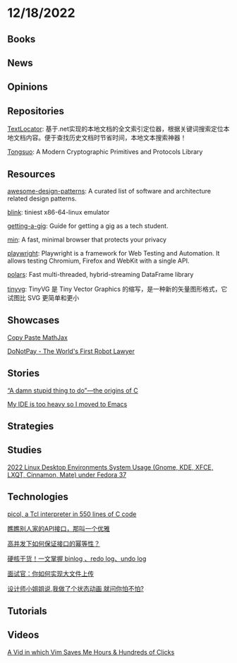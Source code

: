 # 12/18/2022

## Books

## News

## Opinions

## Repositories
[TextLocator](https://gitee.com/dotnetchina/TextLocator): 基于.net实现的本地文档的全文索引定位器，根据关键词搜索定位本地文档内容。便于查找历史文档时节省时间，本地文本搜索神器！

[Tongsuo](https://github.com/Tongsuo-Project/Tongsuo): A Modern Cryptographic Primitives and Protocols Library

## Resources
[awesome-design-patterns](https://github.com/DovAmir/awesome-design-patterns): A curated list of software and architecture related design patterns.

[blink](https://github.com/jart/blink): tiniest x86-64-linux emulator

[getting-a-gig](https://github.com/cassidoo/getting-a-gig): Guide for getting a gig as a tech student.

[min](https://github.com/minbrowser/min): A fast, minimal browser that protects your privacy

[playwright](https://github.com/microsoft/playwright): Playwright is a framework for Web Testing and Automation. It allows testing Chromium, Firefox and WebKit with a single API.

[polars](https://github.com/pola-rs/polars): Fast multi-threaded, hybrid-streaming DataFrame library

[tinyvg](https://gitee.com/mirrors/tinyvg): TinyVG 是 Tiny Vector Graphics 的缩写，是一种新的矢量图形格式，它试图比 SVG 更简单和更小

## Showcases
[Copy Paste MathJax](https://www.copypastemathjax.com/)

[DoNotPay - The World's First Robot Lawyer](https://donotpay.com/)

## Stories
[“A damn stupid thing to do”—the origins of C](https://arstechnica.com/features/2020/12/a-damn-stupid-thing-to-do-the-origins-of-c/)

[My IDE is too heavy so I moved to Emacs](https://renato.athaydes.com/posts/switching-from-heavyweight-ides-to-emacs.html)

## Strategies

## Studies
[2022 Linux Desktop Environments System Usage (Gnome, KDE, XFCE, LXQT, Cinnamon, Mate) under Fedora 37](https://itvision.altervista.org/linux-desktop-environments-system-usage.html)

## Technologies
[picol, a Tcl interpreter in 550 lines of C code](http://oldblog.antirez.com/page/picol.html)

[瞧瞧别人家的API接口，那叫一个优雅](https://juejin.cn/post/7176220436714225721)

[高并发下如何保证接口的幂等性？](https://mp.weixin.qq.com/s/7P2KbWjjX5YPZCInoox-xQ)

[硬核干货！一文掌握 binlog 、redo log、undo log](https://mp.weixin.qq.com/s?__biz=MzA3MDg5MDkzOA==&mid=2448767530&idx=1&sn=e6e8970105d9daf0a6ec7f81c0b44921&chksm=8b347effbc43f7e927fdb1f329a87e7234f0f837b0e9c31e240e114c18905a844cbe04b5e2f6&token=1558784325&lang=zh_CN#rd)

[面试官：你如何实现大文件上传](https://juejin.cn/post/7177045936298786872)

[设计师小姐姐说,我做了个状态动画 就问你怕不怕?](https://juejin.cn/post/7177365571627909181)

## Tutorials

## Videos
[A Vid in which Vim Saves Me Hours & Hundreds of Clicks](https://www.youtube.com/watch?v=hraHAZ1-RaM)
